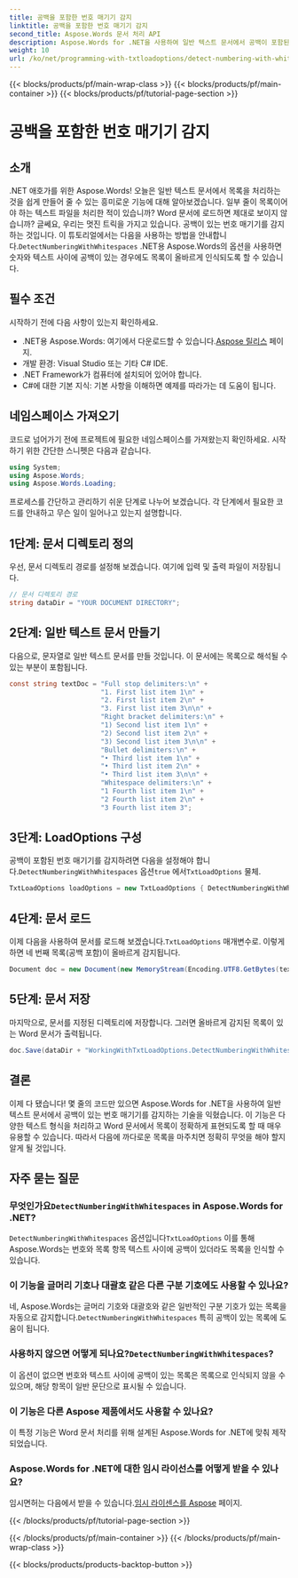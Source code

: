 ```yaml
---
title: 공백을 포함한 번호 매기기 감지
linktitle: 공백을 포함한 번호 매기기 감지
second_title: Aspose.Words 문서 처리 API
description: Aspose.Words for .NET을 사용하여 일반 텍스트 문서에서 공백이 포함된 번호 매기기를 감지하고 목록이 올바르게 인식되는지 확인하는 방법을 알아보세요.
weight: 10
url: /ko/net/programming-with-txtloadoptions/detect-numbering-with-whitespaces/
---
```


{{< blocks/products/pf/main-wrap-class >}}
{{< blocks/products/pf/main-container >}}
{{< blocks/products/pf/tutorial-page-section >}}

# 공백을 포함한 번호 매기기 감지

## 소개

.NET 애호가를 위한 Aspose.Words! 오늘은 일반 텍스트 문서에서 목록을 처리하는 것을 쉽게 만들어 줄 수 있는 흥미로운 기능에 대해 알아보겠습니다. 일부 줄이 목록이어야 하는 텍스트 파일을 처리한 적이 있습니까? Word 문서에 로드하면 제대로 보이지 않습니까? 글쎄요, 우리는 멋진 트릭을 가지고 있습니다. 공백이 있는 번호 매기기를 감지하는 것입니다. 이 튜토리얼에서는 다음을 사용하는 방법을 안내합니다.`DetectNumberingWithWhitespaces` .NET용 Aspose.Words의 옵션을 사용하면 숫자와 텍스트 사이에 공백이 있는 경우에도 목록이 올바르게 인식되도록 할 수 있습니다.

## 필수 조건

시작하기 전에 다음 사항이 있는지 확인하세요.

-  .NET용 Aspose.Words: 여기에서 다운로드할 수 있습니다.[Aspose 릴리스](https://releases.aspose.com/words/net/) 페이지.
- 개발 환경: Visual Studio 또는 기타 C# IDE.
- .NET Framework가 컴퓨터에 설치되어 있어야 합니다.
- C#에 대한 기본 지식: 기본 사항을 이해하면 예제를 따라가는 데 도움이 됩니다.

## 네임스페이스 가져오기

코드로 넘어가기 전에 프로젝트에 필요한 네임스페이스를 가져왔는지 확인하세요. 시작하기 위한 간단한 스니펫은 다음과 같습니다.

```csharp
using System;
using Aspose.Words;
using Aspose.Words.Loading;
```

프로세스를 간단하고 관리하기 쉬운 단계로 나누어 보겠습니다. 각 단계에서 필요한 코드를 안내하고 무슨 일이 일어나고 있는지 설명합니다.

## 1단계: 문서 디렉토리 정의

우선, 문서 디렉토리 경로를 설정해 보겠습니다. 여기에 입력 및 출력 파일이 저장됩니다.

```csharp
// 문서 디렉토리 경로
string dataDir = "YOUR DOCUMENT DIRECTORY";
```

## 2단계: 일반 텍스트 문서 만들기

다음으로, 문자열로 일반 텍스트 문서를 만들 것입니다. 이 문서에는 목록으로 해석될 수 있는 부분이 포함됩니다.

```csharp
const string textDoc = "Full stop delimiters:\n" +
                       "1. First list item 1\n" +
                       "2. First list item 2\n" +
                       "3. First list item 3\n\n" +
                       "Right bracket delimiters:\n" +
                       "1) Second list item 1\n" +
                       "2) Second list item 2\n" +
                       "3) Second list item 3\n\n" +
                       "Bullet delimiters:\n" +
                       "• Third list item 1\n" +
                       "• Third list item 2\n" +
                       "• Third list item 3\n\n" +
                       "Whitespace delimiters:\n" +
                       "1 Fourth list item 1\n" +
                       "2 Fourth list item 2\n" +
                       "3 Fourth list item 3";
```

## 3단계: LoadOptions 구성

 공백이 포함된 번호 매기기를 감지하려면 다음을 설정해야 합니다.`DetectNumberingWithWhitespaces` 옵션`true` 에서`TxtLoadOptions` 물체.

```csharp
TxtLoadOptions loadOptions = new TxtLoadOptions { DetectNumberingWithWhitespaces = true };
```

## 4단계: 문서 로드

 이제 다음을 사용하여 문서를 로드해 보겠습니다.`TxtLoadOptions` 매개변수로. 이렇게 하면 네 번째 목록(공백 포함)이 올바르게 감지됩니다.

```csharp
Document doc = new Document(new MemoryStream(Encoding.UTF8.GetBytes(textDoc)), loadOptions);
```

## 5단계: 문서 저장

마지막으로, 문서를 지정된 디렉토리에 저장합니다. 그러면 올바르게 감지된 목록이 있는 Word 문서가 출력됩니다.

```csharp
doc.Save(dataDir + "WorkingWithTxtLoadOptions.DetectNumberingWithWhitespaces.docx");
```

## 결론

이제 다 됐습니다! 몇 줄의 코드만 있으면 Aspose.Words for .NET을 사용하여 일반 텍스트 문서에서 공백이 있는 번호 매기기를 감지하는 기술을 익혔습니다. 이 기능은 다양한 텍스트 형식을 처리하고 Word 문서에서 목록이 정확하게 표현되도록 할 때 매우 유용할 수 있습니다. 따라서 다음에 까다로운 목록을 마주치면 정확히 무엇을 해야 할지 알게 될 것입니다.

## 자주 묻는 질문

###  무엇인가요`DetectNumberingWithWhitespaces` in Aspose.Words for .NET?
`DetectNumberingWithWhitespaces` 옵션입니다`TxtLoadOptions` 이를 통해 Aspose.Words는 번호와 목록 항목 텍스트 사이에 공백이 있더라도 목록을 인식할 수 있습니다.

### 이 기능을 글머리 기호나 대괄호 같은 다른 구분 기호에도 사용할 수 있나요?
 네, Aspose.Words는 글머리 기호와 대괄호와 같은 일반적인 구분 기호가 있는 목록을 자동으로 감지합니다.`DetectNumberingWithWhitespaces` 특히 공백이 있는 목록에 도움이 됩니다.

###  사용하지 않으면 어떻게 되나요?`DetectNumberingWithWhitespaces`?
이 옵션이 없으면 번호와 텍스트 사이에 공백이 있는 목록은 목록으로 인식되지 않을 수 있으며, 해당 항목이 일반 문단으로 표시될 수 있습니다.

### 이 기능은 다른 Aspose 제품에서도 사용할 수 있나요?
이 특정 기능은 Word 문서 처리를 위해 설계된 Aspose.Words for .NET에 맞춰 제작되었습니다.

### Aspose.Words for .NET에 대한 임시 라이선스를 어떻게 받을 수 있나요?
 임시면허는 다음에서 받을 수 있습니다.[임시 라이센스를 Aspose](https://purchase.aspose.com/temporary-license/) 페이지.


{{< /blocks/products/pf/tutorial-page-section >}}

{{< /blocks/products/pf/main-container >}}
{{< /blocks/products/pf/main-wrap-class >}}

{{< blocks/products/products-backtop-button >}}
